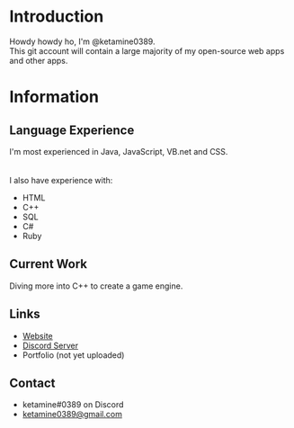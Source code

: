 # Introduction
Howdy howdy ho, I'm @ketamine0389.
<br/>
This git account will contain a large majority of my open-source web apps and other apps.

# Information

## Language Experience
I'm most experienced in Java, JavaScript, VB.net and CSS.
<br/>
<br/><br/>
I also have experience with:
- HTML
- C++
- SQL
- C#
- Ruby

## Current Work

Diving more into C++ to create a game engine.

## Links
- [Website](http://ballsmp.ddns.net/)
- [Discord Server](https://discord.gg/mwwzq3C)
- Portfolio (not yet uploaded)

## Contact

- ketamine#0389 on Discord
- ketamine0389@gmail.com

<!---
- 👋 Hi, I’m @ketamine0389
- 👀 I’m interested in ...
- 🌱 I’m currently learning ...
- 💞️ I’m looking to collaborate on ...
- 📫 How to reach me ...
--->
<!---
ketamine0389/ketamine0389 is a ✨ special ✨ repository because its `README.md` (this file) appears on your GitHub profile.
You can click the Preview link to take a look at your changes.
--->
